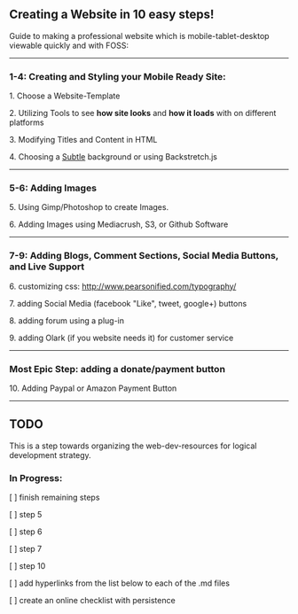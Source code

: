## Creating a Website in 10 easy steps!

Guide to making a professional website which is mobile-tablet-desktop viewable quickly and with FOSS:


---

### 1-4: Creating and Styling your Mobile Ready Site:

1\. Choose a Website-Template

2\. Utilizing Tools to see **how site looks** and **how it loads** with on different platforms

3\. Modifying Titles and Content in HTML

4\. Choosing a [Subtle](http://subtlepatterns.com/) background or using Backstretch.js

---

### 5-6: Adding Images


5\. Using Gimp/Photoshop to create Images.

6\. Adding Images using Mediacrush, S3, or Github Software 

---

### 7-9: Adding Blogs, Comment Sections, Social Media Buttons, and Live Support

6\. customizing css: http://www.pearsonified.com/typography/

7\. adding Social Media (facebook "Like", tweet, google+) buttons

8\. adding forum using a plug-in

9\. adding Olark (if you website needs it) for customer service

---



### Most Epic Step: adding a donate/payment button

10\. Adding Paypal or Amazon Payment Button

---

## TODO

This is a step towards organizing the web-dev-resources for logical development strategy.


### In Progress:


[ ] finish remaining steps

[ ] step 5

[ ] step 6

[ ] step 7 

[ ] step 10

[ ] add hyperlinks from the list below to each of the .md files

[ ] create an online checklist with persistence
